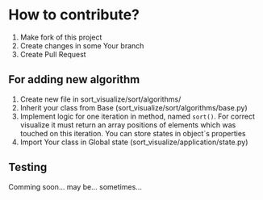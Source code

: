 # How to contribute?
1. Make fork of this project
2. Create changes in some Your branch
3. Create Pull Request

## For adding new algorithm
1. Create new file in sort_visualize/sort/algorithms/
2. Inherit your class from Base (sort_visualize/sort/algorithms/base.py)
3. Implement logic for one iteration in method, named ``sort()``. For correct visualize it must return an array positions of elements which was touched on this iteration. You can store states in object`s properties
4. Import Your class in Global state (sort_visualize/application/state.py)


## Testing
Comming soon... may be... sometimes...
